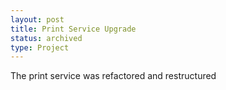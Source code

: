 ```yaml
---
layout: post
title: Print Service Upgrade
status: archived
type: Project
---
```


The print service was refactored and restructured 
